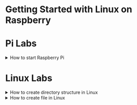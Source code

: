 # Getting Started with Linux on Raspberry



# Pi Labs

<details>
<summary>
How to start Raspberry Pi
</summary><br>
  - Plug-in charger <br>
  - PLugin-in HDMI cable<br>
  - Attach Logitech Bluetooth dongle<br>
  <br>
 Now power-on adapter and see if the display works.
  
</details>

# Linux Labs

<details><summary>
How to create directory structure in Linux
  </summary>
  <br>
Task #1 : Create a below directory structure
<br>

Asia > India > Bengaluru > Begur > Vishwapriya > 11th cross > S Grand
     > Nepal > Birgunj > Tejarath Tole > House230
     
  
  </details>
  
  
  <details><summary>
  How to create file in Linux
  </summary>
  
  Task #1:
  
  </details>
